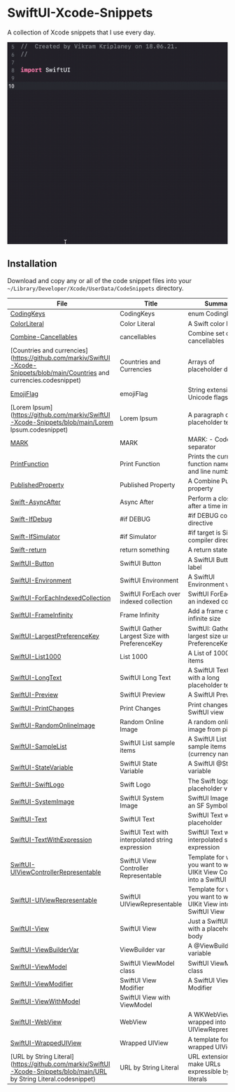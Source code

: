 # SwiftUI-Xcode-Snippets

A collection of Xcode snippets that I use every day.

![Demo 1](demo1.gif)

## Installation

Download and copy any or all of the code snippet files into your `~/Library/Developer/Xcode/UserData/CodeSnippets` directory.

| File     | Title | Summary | Prefix |
|----------|-------|---------|--------|
| [CodingKeys](https://github.com/markiv/SwiftUI-Xcode-Snippets/blob/main/CodingKeys.codesnippet) | CodingKeys | enum CodingKey | `ck` |
| [ColorLiteral](https://github.com/markiv/SwiftUI-Xcode-Snippets/blob/main/ColorLiteral.codesnippet) | Color Literal | A Swift color literal | `clr` |
| [Combine-Cancellables](https://github.com/markiv/SwiftUI-Xcode-Snippets/blob/main/Combine-Cancellables.codesnippet) | cancellables | Combine set of cancellables | `canc` |
| [Countries and currencies](https://github.com/markiv/SwiftUI-Xcode-Snippets/blob/main/Countries and currencies.codesnippet) | Countries and Currencies | Arrays of placeholder data | `coun` |
| [EmojiFlag](https://github.com/markiv/SwiftUI-Xcode-Snippets/blob/main/EmojiFlag.codesnippet) | emojiFlag | String extension for Unicode flags | `emojiFlag` |
| [Lorem Ipsum](https://github.com/markiv/SwiftUI-Xcode-Snippets/blob/main/Lorem Ipsum.codesnippet) | Lorem Ipsum | A paragraph of placeholder text | `lorem` |
| [MARK](https://github.com/markiv/SwiftUI-Xcode-Snippets/blob/main/MARK.codesnippet) | MARK | MARK: - Code separator | `mk` |
| [PrintFunction](https://github.com/markiv/SwiftUI-Xcode-Snippets/blob/main/PrintFunction.codesnippet) | Print Function | Prints the current function name, file and line number | `pf` |
| [PublishedProperty](https://github.com/markiv/SwiftUI-Xcode-Snippets/blob/main/PublishedProperty.codesnippet) | Published Property | A Combine Published property | `pbl` |
| [Swift-AsyncAfter](https://github.com/markiv/SwiftUI-Xcode-Snippets/blob/main/Swift-AsyncAfter.codesnippet) | Async After | Perform a closure after a time interval | `after` |
| [Swift-IfDebug](https://github.com/markiv/SwiftUI-Xcode-Snippets/blob/main/Swift-IfDebug.codesnippet) | #if DEBUG | #if DEBUG compiler directive | `ifd` |
| [Swift-IfSimulator](https://github.com/markiv/SwiftUI-Xcode-Snippets/blob/main/Swift-IfSimulator.codesnippet) | #if Simulator | #if target is Simulator compiler directive | `ifs` |
| [Swift-return](https://github.com/markiv/SwiftUI-Xcode-Snippets/blob/main/Swift-return.codesnippet) | return something | A return statement | `rt` |
| [SwiftUI-Button](https://github.com/markiv/SwiftUI-Xcode-Snippets/blob/main/SwiftUI-Button.codesnippet) | SwiftUI Button | A SwiftUI Button with label | `but` |
| [SwiftUI-Environment](https://github.com/markiv/SwiftUI-Xcode-Snippets/blob/main/SwiftUI-Environment.codesnippet) | SwiftUI Environment | A SwiftUI Environment variable | `env` |
| [SwiftUI-ForEachIndexedCollection](https://github.com/markiv/SwiftUI-Xcode-Snippets/blob/main/SwiftUI-ForEachIndexedCollection.codesnippet) | SwiftUI ForEach over indexed collection | SwiftUI ForEach over an indexed collection | `fori` |
| [SwiftUI-FrameInfinity](https://github.com/markiv/SwiftUI-Xcode-Snippets/blob/main/SwiftUI-FrameInfinity.codesnippet) | Frame Infinity | Add a frame of infinite size | `inf` |
| [SwiftUI-LargestPreferenceKey](https://github.com/markiv/SwiftUI-Xcode-Snippets/blob/main/SwiftUI-LargestPreferenceKey.codesnippet) | SwiftUI Gather Largest Size with PreferenceKey | SwiftUI: Gather the largest size unsing PreferenceKey | `lpk` |
| [SwiftUI-List1000](https://github.com/markiv/SwiftUI-Xcode-Snippets/blob/main/SwiftUI-List1000.codesnippet) | List 1000 | A List of 1000 simple items | `l1` |
| [SwiftUI-LongText](https://github.com/markiv/SwiftUI-Xcode-Snippets/blob/main/SwiftUI-LongText.codesnippet) | SwiftUI Long Text | A SwiftUI Text view with a long placeholder text | `tlorem` |
| [SwiftUI-Preview](https://github.com/markiv/SwiftUI-Xcode-Snippets/blob/main/SwiftUI-Preview.codesnippet) | SwiftUI Preview | A SwiftUI Preview | `spv` |
| [SwiftUI-PrintChanges](https://github.com/markiv/SwiftUI-Xcode-Snippets/blob/main/SwiftUI-PrintChanges.codesnippet) | Print Changes | Print changes in a SwiftUI view | `pc` |
| [SwiftUI-RandomOnlineImage](https://github.com/markiv/SwiftUI-Xcode-Snippets/blob/main/SwiftUI-RandomOnlineImage.codesnippet) | Random Online Image | A random online image from picsum | `rndimg` |
| [SwiftUI-SampleList](https://github.com/markiv/SwiftUI-Xcode-Snippets/blob/main/SwiftUI-SampleList.codesnippet) | SwiftUI List sample items | A SwiftUI List with sample items (currency names) | `items` |
| [SwiftUI-StateVariable](https://github.com/markiv/SwiftUI-Xcode-Snippets/blob/main/SwiftUI-StateVariable.codesnippet) | SwiftUI State Variable | A SwiftUI @State variable | `stt` |
| [SwiftUI-SwiftLogo](https://github.com/markiv/SwiftUI-Xcode-Snippets/blob/main/SwiftUI-SwiftLogo.codesnippet) | Swift Logo | The Swift logo as a placeholder view | `swl` |
| [SwiftUI-SystemImage](https://github.com/markiv/SwiftUI-Xcode-Snippets/blob/main/SwiftUI-SystemImage.codesnippet) | SwiftUI System Image | SwiftUI Image with an SF Symbol | `ims` |
| [SwiftUI-Text](https://github.com/markiv/SwiftUI-Xcode-Snippets/blob/main/SwiftUI-Text.codesnippet) | SwiftUI Text | SwiftUI Text with placeholder | `txt` |
| [SwiftUI-TextWithExpression](https://github.com/markiv/SwiftUI-Xcode-Snippets/blob/main/SwiftUI-TextWithExpression.codesnippet) | SwiftUI Text with interpolated string expression | SwiftUI Text with interpolated string expression | `sti` |
| [SwiftUI-UIViewControllerRepresentable](https://github.com/markiv/SwiftUI-Xcode-Snippets/blob/main/SwiftUI-UIViewControllerRepresentable.codesnippet) | SwiftUI View Controller Representable | Template for when you want to wrap a UIKit View Controller into a SwiftUI View | `svcr` |
| [SwiftUI-UIViewRepresentable](https://github.com/markiv/SwiftUI-Xcode-Snippets/blob/main/SwiftUI-UIViewRepresentable.codesnippet) | SwiftUI UIViewRepresentable | Template for when you want to wrap a UIKit View into a SwiftUI View | `svr` |
| [SwiftUI-View](https://github.com/markiv/SwiftUI-Xcode-Snippets/blob/main/SwiftUI-View.codesnippet) | SwiftUI View | Just a SwiftUI View with a placeholder body | `sv` |
| [SwiftUI-ViewBuilderVar](https://github.com/markiv/SwiftUI-Xcode-Snippets/blob/main/SwiftUI-ViewBuilderVar.codesnippet) | ViewBuilder var | A @ViewBuilder variable | `vbv` |
| [SwiftUI-ViewModel](https://github.com/markiv/SwiftUI-Xcode-Snippets/blob/main/SwiftUI-ViewModel.codesnippet) | SwiftUI ViewModel class | SwiftUI ViewModel class | `vmo` |
| [SwiftUI-ViewModifier](https://github.com/markiv/SwiftUI-Xcode-Snippets/blob/main/SwiftUI-ViewModifier.codesnippet) | SwiftUI View Modifier | A SwiftUI View Modifier | `vm` |
| [SwiftUI-ViewWithModel](https://github.com/markiv/SwiftUI-Xcode-Snippets/blob/main/SwiftUI-ViewWithModel.codesnippet) | SwiftUI View with ViewModel |  | `svm` |
| [SwiftUI-WebView](https://github.com/markiv/SwiftUI-Xcode-Snippets/blob/main/SwiftUI-WebView.codesnippet) | WebView | A WKWebView wrapped into a UIViewRepresentable | `wv` |
| [SwiftUI-WrappedUIView](https://github.com/markiv/SwiftUI-Xcode-Snippets/blob/main/SwiftUI-WrappedUIView.codesnippet) | Wrapped UIView | A template for any wrapped UIView | `uv` |
| [URL by String Literal](https://github.com/markiv/SwiftUI-Xcode-Snippets/blob/main/URL by String Literal.codesnippet) | URL by String Literal | URL extension to make URLs expressible by string literals | `uxs` |


